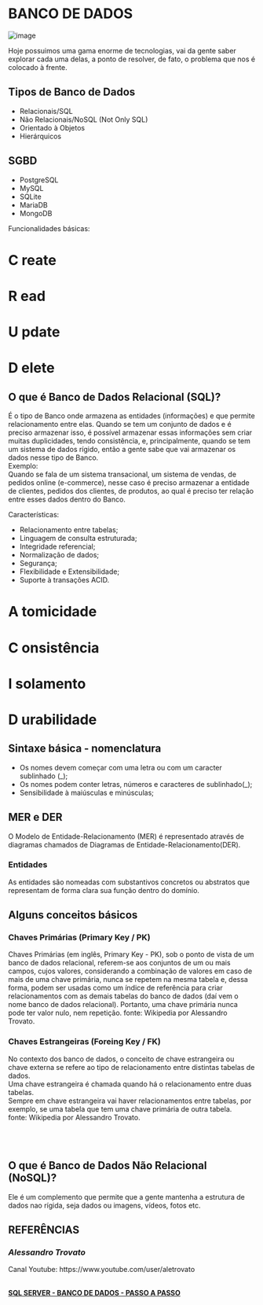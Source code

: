 # BANCO DE DADOS 
![image](https://github.com/JesskaBasilio/banco-de-dados/assets/152433983/8c82204d-6496-42da-9ecc-eb4557346475)  




<p>Hoje possuimos uma gama enorme de tecnologias, vai da gente saber explorar
cada uma delas, a ponto de resolver, de fato, o problema que nos é colocado à frente.</p>

## Tipos de Banco de Dados

<ul>
  <li>Relacionais/SQL</li>
  <li>Não Relacionais/NoSQL (Not Only SQL)</li>
  <li>Orientado à Objetos</li>
  <li>Hierárquicos</li>
</ul>

## SGBD

<ul>
  <li>PostgreSQL</li>
  <li>MySQL</li>
  <li>SQLite</li>
  <li>MariaDB</li>
  <li>MongoDB</li>
</ul>

<p>Funcionalidades básicas:</p>

  <h1>C <span>reate<span></h1> 
  <h1>R <span>ead<span></h1>
  <h1>U <span>pdate<span></h1>
  <h1>D <span>elete<span></h1>

## O que é Banco de Dados Relacional (SQL)?

<p align-text="justify">
É o tipo de Banco onde armazena as entidades (informações) e que permite relacionamento entre
elas. Quando se tem um conjunto de dados e é preciso armazenar isso, é possível armazenar essas informações
sem criar muitas duplicidades, tendo consistência, e, principalmente, quando se tem um sistema de dados rígido,
então a gente sabe que vai armazenar os dados nesse tipo de Banco.
<br>Exemplo:<br>
Quando se fala de um sistema transacional, um sistema de vendas, de pedidos online (e-commerce), nesse caso é preciso 
armazenar a entidade de clientes, pedidos dos clientes, de produtos, ao qual é preciso ter relação entre esses dados dentro
do Banco.  
</p>

<p>Características:</p>

<ul>
  <li>Relacionamento entre tabelas;</li>
  <li>Linguagem de consulta estruturada;</li>
  <li>Integridade referencial;</li>
  <li>Normalização de dados;</li>
  <li>Segurança;</li>
  <li>Flexibilidade e Extensibilidade;</li>
  <li>Suporte à transações ACID.</li>
</ul>

  <h1>A <span>tomicidade<span></h1> 
  <h1>C <span>onsistência<span></h1>
  <h1>I <span>solamento<span></h1>
  <h1>D <span>urabilidade<span></h1>


## Sintaxe básica - nomenclatura

<ul>
  <li>Os nomes devem começar com uma letra ou com um caracter sublinhado (_);</li>
  <li>Os nomes podem conter letras, números e caracteres de sublinhado(_);</li>
  <li>Sensibilidade à maiúsculas e minúsculas;</li>
</ul>

## MER e DER

<p>
O Modelo de Entidade-Relacionamento (MER) é representado através de diagramas chamados de Diagramas de Entidade-Relacionamento(DER).
</p>

### Entidades

<p>
As entidades são nomeadas com substantivos concretos ou abstratos que representam de forma clara sua função dentro do domínio.
</p>

## Alguns conceitos básicos
### Chaves Primárias (Primary Key / PK)
<p>
Chaves Primárias (em inglês, Primary Key - PK), sob o ponto de vista de um banco de dados relacional, referem-se aos conjuntos de um ou mais campos, cujos valores, considerando a combinação de valores em caso de mais de uma chave primária, nunca se repetem na mesma tabela e, dessa forma, podem ser usadas como um índice de referência para criar relacionamentos com as demais tabelas do banco de dados (daí vem o nome banco de dados relacional). Portanto, uma chave primária nunca pode ter valor nulo, nem repetição. fonte: Wikipedia por Alessandro Trovato.


### Chaves Estrangeiras (Foreing Key / FK)
<p>
No contexto dos banco de dados, o conceito de chave estrangeira ou chave externa se refere ao tipo de relacionamento entre distintas tabelas de dados. <br> Uma chave estrangeira é chamada quando há o relacionamento entre duas tabelas. <br> Sempre em chave estrangeira vai haver relacionamentos entre tabelas, por exemplo, se uma tabela que tem uma chave primária de outra tabela.
<br>
 fonte: Wikipedia por Alessandro Trovato.

<br> <br>



</p>


## O que é Banco de Dados Não Relacional (NoSQL)?
<p>
  Ele é um complemento que permite que a gente mantenha a estrutura de dados nao rígida, seja dados ou imagens, vídeos, fotos etc.
</p>

## REFERÊNCIAS
### <i>Alessandro Trovato</i>
<p>
 Canal Youtube: https://www.youtube.com/user/aletrovato
<br><br>

[<b>SQL SERVER - BANCO DE DADOS - PASSO A PASSO</b>](https://www.youtube.com/watch?v=OKqpZ6zbZwQ&list=PL7iAT8C5wumpQWB8AFW7CwK2nlzh8ZdP9)

</p>

